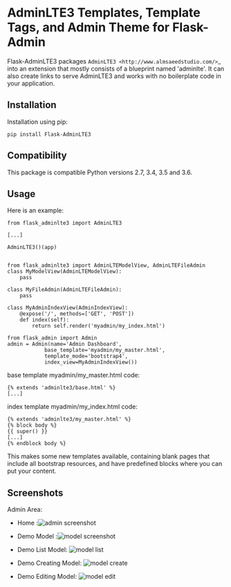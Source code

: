 AdminLTE3 Templates, Template Tags, and Admin Theme for Flask-Admin
=============================================================

Flask-AdminLTE3 packages `AdminLTE3
<http://www.almsaeedstudio.com/>`_ into an extension that mostly consists
of a blueprint named 'adminlte'. It can also create links to serve AdminLTE3 and works with no boilerplate code in your application.

Installation
------------

Installation using pip:

    pip install Flask-AdminLTE3

Compatibility
-------------

This package is compatible Python versions 2.7, 3.4, 3.5 and 3.6.

Usage
-----
Here is an example:

    from flask_adminlte3 import AdminLTE3
    
    [...]
    
    AdminLTE3()(app)


    from flask_adminlte3 import AdminLTEModelView, AdminLTEFileAdmin
    class MyModelView(AdminLTEModelView):
        pass

    class MyFileAdmin(AdminLTEFileAdmin):
        pass

    class MyAdminIndexView(AdminIndexView):
        @expose('/', methods=['GET', 'POST'])
        def index(self):
            return self.render('myadmin/my_index.html')

    from flask_admin import Admin
    admin = Admin(name='Admin Dashboard',
                base_template='myadmin/my_master.html',
                template_mode='bootstrap4',
                index_view=MyAdminIndexView())


base template myadmin/my_master.html code:

    {% extends 'adminlte3/base.html' %}
    [...]

index template myadmin/my_index.html code:

    {% extends 'adminlte3/my_master.html' %}
    {% block body %}
    {{ super() }}
    [...]
    {% endblock body %}


This makes some new templates available, containing blank pages that include all
bootstrap resources, and have predefined blocks where you can put your content.

Screenshots
-----------
Admin Area:
    
* Home :![admin screenshot](https://github.com/shijl0925/Flask-AdminLTE3/blob/master/screenshots/home.png)

* Demo Model :![model screenshot](https://github.com/shijl0925/Flask-AdminLTE3/blob/master/screenshots/demo-home.png)

* Demo List Model: ![model list](https://github.com/shijl0925/Flask-AdminLTE3/blob/master/screenshots/demo-list.png)

* Demo Creating Model: ![model create](https://github.com/shijl0925/Flask-AdminLTE3/blob/master/screenshots/demo-create.png)

* Demo Editing Model: ![model edit](https://github.com/shijl0925/Flask-AdminLTE3/blob/master/screenshots/demo-edit.png)
